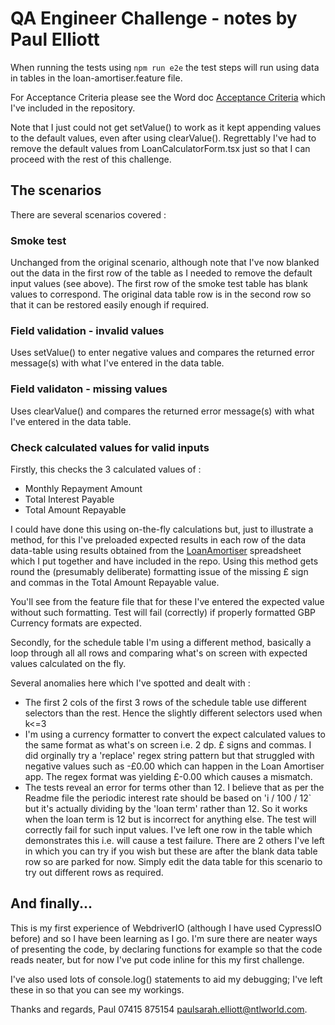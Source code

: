 # QA Engineer Challenge - notes by Paul Elliott

When running the tests using `npm run e2e` the test steps will run using data in tables in the loan-amortiser.feature file.

For Acceptance Criteria please see the Word doc [Acceptance Criteria](Acceptance%20Criteria.docx) which I've included in the repository.

Note that I just could not get setValue() to work as it kept appending values to the default values, even after using clearValue().  Regrettably I've had to remove the default values from LoanCalculatorForm.tsx just so that I can proceed with the rest of this challenge.

## The scenarios

There are several scenarios covered : 

### Smoke test
Unchanged from the original scenario, although note that I've now blanked out the data in the first row of the table as I needed to remove the default input values (see above).  The first row of the smoke test table has blank values to correspond.  The original data table row is in the second row so that it can be restored easily enough if required. 

### Field validation - invalid values
Uses setValue() to enter negative values and compares the returned error message(s) with what I've entered in the data table.

### Field validaton - missing values
Uses clearValue() and compares the returned error message(s) with what I've entered in the data table.

### Check calculated values for valid inputs
Firstly, this checks the 3 calculated values of :
- Monthly Repayment Amount
- Total Interest Payable
- Total Amount Repayable

I could have done this using on-the-fly calculations but, just to illustrate a method, for this I've preloaded expected results in each row of the data data-table using results obtained from the [LoanAmortiser](LoanAmortiser.xlsx) spreadsheet which I put together and have included in the repo.  Using this method gets round the (presumably deliberate) formatting issue of the missing £ sign and commas in the Total Amount Repayable value.

You'll see from the feature file that for these I've entered the expected value without such formatting.  Test will fail (correctly) if properly formatted GBP Currency formats are expected.

Secondly, for the schedule table I'm using a different method, basically a loop through all all rows and comparing what's on screen with expected values calculated on the fly.

Several anomalies here which I've spotted and dealt with :
- The first 2 cols of the first 3 rows of the schedule table use different selectors than the rest.  Hence the slightly different selectors used when k<=3
- I'm using a currency formatter to convert the expect calculated values to the same format as what's on screen i.e. 2 dp. £ signs and commas.  I did orginally try a 'replace' regex string pattern but that struggled with negative values such as -£0.00 which can happen in the Loan Amortiser app.  The regex format was yielding £-0.00 which causes a mismatch.
- The tests reveal an error for terms other than 12.  I believe that as per the Readme file the periodic interest rate should be based on 'i / 100 / 12` but it's actually dividing by the 'loan term' rather than 12.  So it works when the loan term is 12 but is incorrect for anything else.  The test will correctly fail for such input values.  I've left one row in the table which demonstrates this i.e. will cause a test failure.  There are 2 others I've left in which you can try if you wish but these are after the blank data table row so are parked for now.  Simply edit the data table for this scenario to try out different rows as required.
    
## And finally...

This is my first experience of WebdriverIO (although I have used CypressIO before) and so I have been learning as I go.  I'm sure there are neater ways of presenting the code, by declaring functions for example so that the code reads neater, but for now I've put code inline for this my first challenge.

I've also used lots of console.log() statements to aid my debugging; I've left these in so that you can see my workings.

Thanks and regards,
Paul 07415 875154 [paulsarah.elliott@ntlworld.com](mailto:paulsarah.elliott@ntlworld.com).